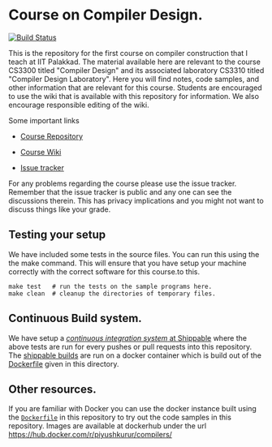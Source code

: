 # Course on Compiler Design.

[![Build Status][status]](https://app.shippable.com/bitbucket/piyush-kurur/compilers)

This is the repository for the first course on compiler construction
that I teach at IIT Palakkad. The material available here are relevant
to the course CS3300 titled "Compiler Design" and its associated
laboratory CS3310 titled "Compiler Design Laboratory". Here you will
find notes, code samples, and other information that are relevant for
this course. Students are encouraged to use the wiki that is available
with this repository for information. We also encourage responsible
editing of the wiki.

Some important links

* [Course Repository]

* [Course Wiki]

* [Issue tracker]

For any problems regarding the course please use the issue
tracker. Remember that the issue tracker is public and any one can see
the discussions therein. This has privacy implications and you might
not want to discuss things like your grade.

## Testing your setup

We have included some tests in the source files. You can run this
using the the make command. This will ensure that you have setup your
machine correctly with the correct software for this course.to this.


```
make test   # run the tests on the sample programs here.
make clean  # cleanup the directories of temporary files.

```

## Continuous Build system.

We have setup a [_continuous integration system_ at
Shippable][shippable] where the above tests are run for every pushes
or pull requests into this repository. The [shippable
builds][shippable] are run on a docker container which is build out of
the [Dockerfile][dockerfile] given in this directory.


## Other resources.

If you are familiar with Docker you can use the docker instance built
using the [`Dockerfile`][dockerfile] in this repository to try out the
code samples in this repository. Images are available at dockerhub
under the url <https://hub.docker.com/r/piyushkurur/compilers/>


[status]: <https://api.shippable.com/projects/59800285202dac07006dad2e/badge?branch=master> "Build Status"
[Course Repository]: <https://bitbucket.org/piyush-kurur/compilers>
[Course Wiki]:       <https://bitbucket.org/piyush-kurur/compilers/wiki/Home>
[Issue tracker]:     <https://bitbucket.org/piyush-kurur/compilers/issues>
[shippable]: <https://app.shippable.com/bitbucket/piyush-kurur/compilers/> "Shippable CI page"
[dockerfile]: <https://bitbucket.org/piyush-kurur/compilers/src/master/Dockerfile>

